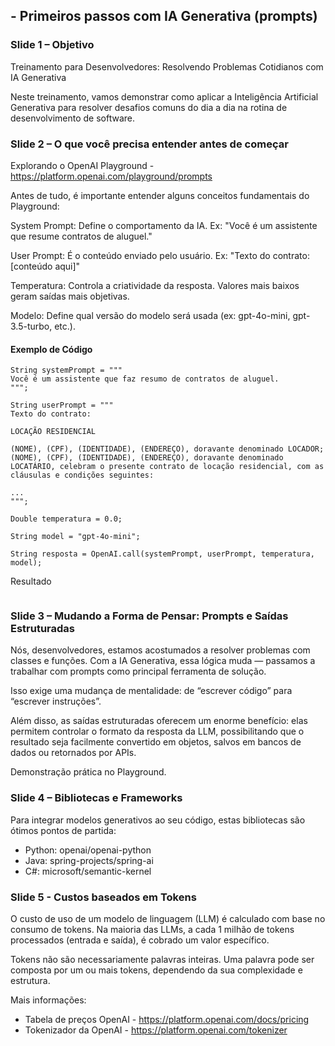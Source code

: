 
## - Primeiros passos com IA Generativa (prompts)

### Slide 1 – Objetivo
Treinamento para Desenvolvedores: Resolvendo Problemas Cotidianos com IA Generativa

Neste treinamento, vamos demonstrar como aplicar a Inteligência Artificial Generativa para resolver desafios comuns do dia a dia na rotina de desenvolvimento de software.

### Slide 2 – O que você precisa entender antes de começar

Explorando o OpenAI Playground - https://platform.openai.com/playground/prompts

Antes de tudo, é importante entender alguns conceitos fundamentais do Playground:

System Prompt: Define o comportamento da IA. Ex: "Você é um assistente que resume contratos de aluguel."

User Prompt: É o conteúdo enviado pelo usuário. Ex: "Texto do contrato: [conteúdo aqui]"

Temperatura: Controla a criatividade da resposta. Valores mais baixos geram saídas mais objetivas.

Modelo: Define qual versão do modelo será usada (ex: gpt-4o-mini, gpt-3.5-turbo, etc.).

#### Exemplo de Código

```
String systemPrompt = """
Você é um assistente que faz resumo de contratos de aluguel.
""";

String userPrompt = """
Texto do contrato:

LOCAÇÃO RESIDENCIAL

(NOME), (CPF), (IDENTIDADE), (ENDEREÇO), doravante denominado LOCADOR; (NOME), (CPF), (IDENTIDADE), (ENDEREÇO), doravante denominado LOCATÁRIO, celebram o presente contrato de locação residencial, com as cláusulas e condições seguintes: 

...
""";

Double temperatura = 0.0;

String model = "gpt-4o-mini";

String resposta = OpenAI.call(systemPrompt, userPrompt, temperatura, model);

```

Resultado

```O documento trata de um contrato de locação residencial celebrado entre duas partes: o LOCADOR e o LOCATÁRIO, devidamente identificados por nome, CPF, identidade e endereço.
```

### Slide 3 – Mudando a Forma de Pensar: Prompts e Saídas Estruturadas

Nós, desenvolvedores, estamos acostumados a resolver problemas com classes e funções. Com a IA Generativa, essa lógica muda — passamos a trabalhar com prompts como principal ferramenta de solução.

Isso exige uma mudança de mentalidade: de “escrever código” para “escrever instruções”.

Além disso, as saídas estruturadas oferecem um enorme benefício: elas permitem controlar o formato da resposta da LLM, possibilitando que o resultado seja facilmente convertido em objetos, salvos em bancos de dados ou retornados por APIs.

Demonstração prática no Playground.

### Slide 4  – Bibliotecas e Frameworks

Para integrar modelos generativos ao seu código, estas bibliotecas são ótimos pontos de partida:

- Python: openai/openai-python
- Java: spring-projects/spring-ai
- C#: microsoft/semantic-kernel

### Slide 5 - Custos baseados em Tokens
O custo de uso de um modelo de linguagem (LLM) é calculado com base no consumo de tokens. Na maioria das LLMs, a cada 1 milhão de tokens processados (entrada e saída), é cobrado um valor específico.

Tokens não são necessariamente palavras inteiras. Uma palavra pode ser composta por um ou mais tokens, dependendo da sua complexidade e estrutura.

Mais informações:
- Tabela de preços OpenAI - https://platform.openai.com/docs/pricing
- Tokenizador da OpenAI - https://platform.openai.com/tokenizer
